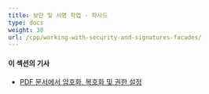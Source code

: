```yaml
---
title: 보안 및 서명 작업 - 파사드
type: docs
weight: 30
url: /cpp/working-with-security-and-signatures-facades/
---
```

#### **이 섹션의 기사**

- [PDF 문서에서 암호화, 복호화 및 권한 설정](/pdf/cpp/encrypt-decrypt-and-set-privileges-on-pdf-documents/)